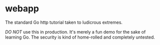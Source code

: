 # webapp

The standard Go http tutorial taken to ludicrous extremes.

*DO NOT* use this in production. It's merely a fun demo for the sake of learning Go. The security is kind of home-rolled and completely untested.
